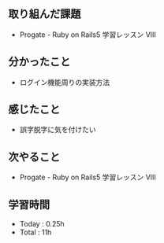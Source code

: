 ## 取り組んだ課題
- Progate - Ruby on Rails5 学習レッスン VIII
## 分かったこと
- ログイン機能周りの実装方法
## 感じたこと
- 誤字脱字に気を付けたい
## 次やること
- Progate - Ruby on Rails5 学習レッスン VIII
## 学習時間
- Today : 0.25h
- Total : 11h